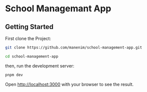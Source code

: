 # School Managemant App

## Getting Started

First clone the Project:

```bash
git clone https://github.com/manenim/school-management-app.git

cd school-management-app

```

then, run the development server:

```bash
pnpm dev

```

Open [http://localhost:3000](http://localhost:3000) with your browser to see the result.
